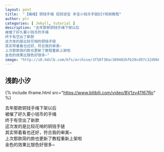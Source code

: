 ```yaml
---
layout: post
title:  "【编绳】铜钱手绳 招财进宝 多宝小钱币手链DIY视频教程"
author: plr
categories: [ Jekyll, tutorial ]
description: "去年那款铜钱手绳下架以后
被催了好久要小钱币的手绳
终于有空出了新款
这次发的是比较花哨的铜钱手链
其实带着看也还好，符合我的审美~
上次那款简约款也更新了教程重新上架啦
金色的效果比银色好很多~"
image: "http://i0.hdslb.com/bfs/archive/3f50f30ac389402bfb20cd97c32d9b002a9dc21b.jpg"
---
```

## 浅韵小汐

{% include iframe.html src="https://www.bilibili.com/video/BV1zv41167Ro" %}

去年那款铜钱手绳下架以后<br>被催了好久要小钱币的手绳<br>终于有空出了新款<br>这次发的是比较花哨的铜钱手链<br>其实带着看也还好，符合我的审美~<br>上次那款简约款也更新了教程重新上架啦<br>金色的效果比银色好很多~

